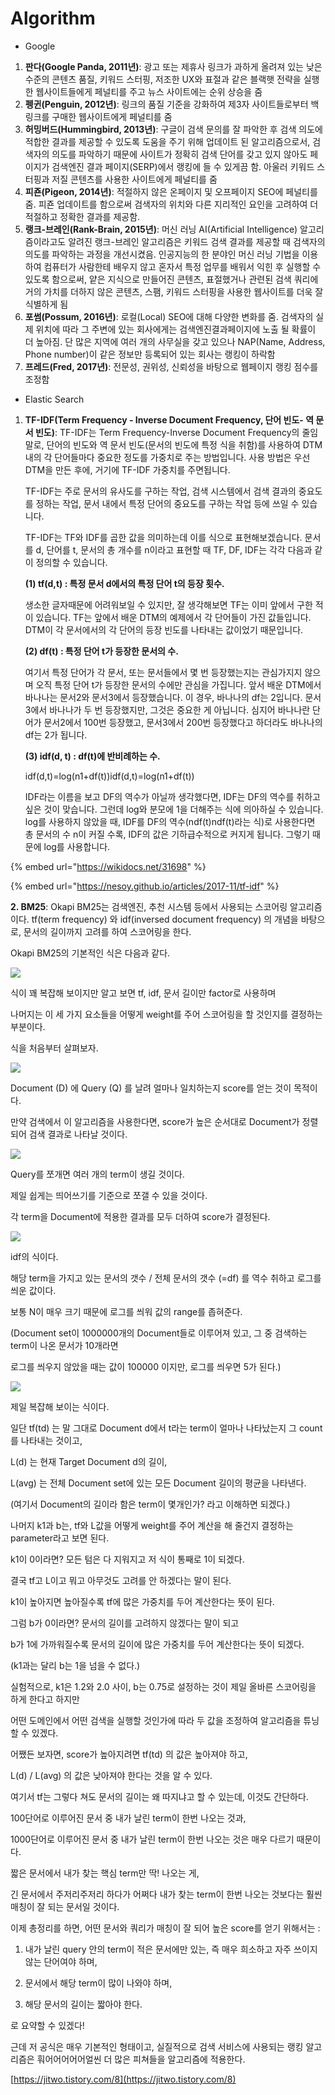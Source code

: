# Algorithm

* Google

1. **판다\(Google Panda, 2011년\)**: 광고 또는 제휴사 링크가 과하게 올려져 있는 낮은 수준의 콘텐츠 품질, 키워드 스터핑, 저조한 UX와 표절과 같은 블랙햇 전략을 실행한 웹사이트들에게 페널티를 주고 뉴스 사이트에는 순위 상승을 줌
2. **펭귄\(Penguin, 2012년\)**: 링크의 품질 기준을 강화하여 제3자 사이트들로부터 백링크를 구매한 웹사이트에게 페널티를 줌
3. **허밍버드\(Hummingbird, 2013년\)**: 구글이 검색 문의를 잘 파악한 후 검색 의도에 적합한 결과를 제공할 수 있도록 도움을 주기 위해 업데이트 된 알고리즘으로서, 검색자의 의도를 파악하기 때문에 사이트가 정확히 검색 단어를 갖고 있지 않아도 페이지가 검색엔진 결과 페이지\(SERP\)에서 랭킹에 들 수 있게끔 함. 아울러 키워드 스터핑과 저질 콘텐츠를 사용한 사이트에게 페널티를 줌
4. **피죤\(Pigeon, 2014년\)**: 적절하지 않은 온페이지 및 오프페이지 SEO에 페널티를 줌. 피죤 업데이트를 함으로써 검색자의 위치와 다른 지리적인 요인을 고려하여 더 적절하고 정확한 결과를 제공함.
5. **랭크-브레인\(Rank-Brain, 2015년\)**: 머신 러닝 AI\(Artificial Intelligence\) 알고리즘이라고도 알려진 랭크-브레인 알고리즘은 키워드 검색 결과를 제공할 때 검색자의 의도를 파악하는 과정을 개선시켰음. 인공지능의 한 분야인 머신 러닝 기법을 이용하여 컴퓨터가 사람한테 배우지 않고 혼자서 특정 업무를 배워서 익힌 후 실행할 수 있도록 함으로써, 얕은 지식으로 만들어진 콘텐츠, 표절했거나 관련된 검색 쿼리에 거의 가치를 더하지 않은 콘텐츠, 스팸, 키워드 스터핑을 사용한 웹사이트를 더욱 잘 식별하게 됨
6. **포썸\(Possum, 2016년\)**: 로컬\(Local\) SEO에 대해 다양한 변화를 줌. 검색자의 실제 위치에 따라 그 주변에 있는 회사에게는 검색엔진결과페이지에 노출 될 확률이 더 높아짐. 단 많은 지역에 여러 개의 사무실을 갖고 있으나 NAP\(Name, Address, Phone number\)이 같은 정보만 등록되어 있는 회사는 랭킹이 하락함
7. **프레드\(Fred, 2017년\)**: 전문성, 권위성, 신뢰성을 바탕으로 웹페이지 랭킹 점수를 조정함

* Elastic Search

1. **TF-IDF\(Term Frequency - Inverse Document Frequency,  단어 빈도- 역 문서 빈도\)**: TF-IDF는 Term Frequency-Inverse Document Frequency의 줄임말로, 단어의 빈도와 역 문서 빈도\(문서의 빈도에 특정 식을 취함\)를 사용하여 DTM 내의 각 단어들마다 중요한 정도를 가중치로 주는 방법입니다. 사용 방법은 우선 DTM을 만든 후에, 거기에 TF-IDF 가중치를 주면됩니다.

   TF-IDF는 주로 문서의 유사도를 구하는 작업, 검색 시스템에서 검색 결과의 중요도를 정하는 작업, 문서 내에서 특정 단어의 중요도를 구하는 작업 등에 쓰일 수 있습니다.

   TF-IDF는 TF와 IDF를 곱한 값을 의미하는데 이를 식으로 표현해보겠습니다. 문서를 d, 단어를 t, 문서의 총 개수를 n이라고 표현할 때 TF, DF, IDF는 각각 다음과 같이 정의할 수 있습니다.

   **\(1\) tf\(d,t\) : 특정 문서 d에서의 특정 단어 t의 등장 횟수.**

   생소한 글자때문에 어려워보일 수 있지만, 잘 생각해보면 TF는 이미 앞에서 구한 적이 있습니다. TF는 앞에서 배운 DTM의 예제에서 각 단어들이 가진 값들입니다. DTM이 각 문서에서의 각 단어의 등장 빈도를 나타내는 값이었기 때문입니다.

   **\(2\) df\(t\) : 특정 단어 t가 등장한 문서의 수.**

   여기서 특정 단어가 각 문서, 또는 문서들에서 몇 번 등장했는지는 관심가지지 않으며 오직 특정 단어 t가 등장한 문서의 수에만 관심을 가집니다. 앞서 배운 DTM에서 바나나는 문서2와 문서3에서 등장했습니다. 이 경우, 바나나의 df는 2입니다. 문서3에서 바나나가 두 번 등장했지만, 그것은 중요한 게 아닙니다. 심지어 바나나란 단어가 문서2에서 100번 등장했고, 문서3에서 200번 등장했다고 하더라도 바나나의 df는 2가 됩니다.

   **\(3\) idf\(d, t\) : df\(t\)에 반비례하는 수.**

   idf\(d,t\)=log\(n1+df\(t\)\)idf\(d,t\)=log\(n1+df\(t\)\)

   IDF라는 이름을 보고 DF의 역수가 아닐까 생각했다면, IDF는 DF의 역수를 취하고 싶은 것이 맞습니다. 그런데 log와 분모에 1을 더해주는 식에 의아하실 수 있습니다. log를 사용하지 않았을 때, IDF를 DF의 역수\(ndf\(t\)ndf\(t\)라는 식\)로 사용한다면 총 문서의 수 n이 커질 수록, IDF의 값은 기하급수적으로 커지게 됩니다. 그렇기 때문에 log를 사용합니다.

{% embed url="https://wikidocs.net/31698" %}

{% embed url="https://nesoy.github.io/articles/2017-11/tf-idf" %}

**2. BM25**: Okapi BM25는 검색엔진, 추천 시스템 등에서 사용되는 스코어링 알고리즘이다. tf\(term frequency\) 와 idf\(inversed document frequency\) 의 개념을 바탕으로, 문서의 길이까지 고려를 하여 스코어링을 한다.

Okapi BM25의 기본적인 식은 다음과 같다.

![](https://t1.daumcdn.net/cfile/tistory/236C5A47566A8A3629)

식이 꽤 복잡해 보이지만 알고 보면 tf, idf, 문서 길이만 factor로 사용하며

나머지는 이 세 가지 요소들을 어떻게 weight를 주어 스코어링을 할 것인지를 결정하는 부분이다.  


식을 처음부터 살펴보자.

![](https://t1.daumcdn.net/cfile/tistory/261AAA47566A8B2807)

Document \(D\) 에 Query \(Q\) 를 날려 얼마나 일치하는지 score를 얻는 것이 목적이다.

만약 검색에서 이 알고리즘을 사용한다면, score가 높은 순서대로 Document가 정렬되어 검색 결과로 나타날 것이다.

![](https://t1.daumcdn.net/cfile/tistory/2546063A566A8CBF02)

Query를 쪼개면 여러 개의 term이 생길 것이다.

제일 쉽게는 띄어쓰기를 기준으로 쪼갤 수 있을 것이다.

각 term을 Document에 적용한 결과를 모두 더하여 score가 결정된다.

![](https://t1.daumcdn.net/cfile/tistory/2449DE38566A8D3735)

idf의 식이다.

해당 term을 가지고 있는 문서의 갯수 / 전체 문서의 갯수 \(=df\) 를 역수 취하고 로그를 씌운 값이다.

보통 N이 매우 크기 때문에 로그를 씌워 값의 range를 좁혀준다.

\(Document set이 1000000개의 Document들로 이루어져 있고, 그 중 검색하는 term이 나온 문서가 10개라면

로그를 씌우지 않았을 때는 값이 100000 이지만, 로그를 씌우면 5가 된다.\)

![](https://t1.daumcdn.net/cfile/tistory/21361F4D566AF69001)

제일 복잡해 보이는 식이다.

일단 tf\(td\) 는 말 그대로 Document d에서 t라는 term이 얼마나 나타났는지 그 count를 나타내는 것이고,

L\(d\) 는 현재 Target Document d의 길이,

L\(avg\) 는 전체 Document set에 있는 모든 Document 길이의 평균을 나타낸다.

\(여기서 Document의 길이라 함은 term이 몇개인가? 라고 이해하면 되겠다.\)

나머지 k1과 b는, tf와 L값을 어떻게 weight를 주어 계산을 해 줄건지 결정하는 parameter라고 보면 된다.

k1이 0이라면? 모든 텀은 다 지워지고 저 식이 통째로 1이 되겠다.

결국 tf고 L이고 뭐고 아무것도 고려를 안 하겠다는 말이 된다.

k1이 높아지면 높아질수록 tf에 많은 가중치를 두어 계산한다는 뜻이 된다.

그럼 b가 0이라면? 문서의 길이를 고려하지 않겠다는 말이 되고

b가 1에 가까워질수록 문서의 길이에 많은 가중치를 두어 계산한다는 뜻이 되겠다.

\(k1과는 달리 b는 1을 넘을 수 없다.\)

실험적으로, k1은 1.2와 2.0 사이, b는 0.75로 설정하는 것이 제일 올바른 스코어링을 하게 한다고 하지만

어떤 도메인에서 어떤 검색을 실행할 것인가에 따라 두 값을 조정하여 알고리즘을 튜닝할 수 있겠다.

어쨌든 보자면, score가 높아지려면 tf\(td\) 의 값은 높아져야 하고,

L\(d\) / L\(avg\) 의 값은 낮아져야 한다는 것을 알 수 있다.

여기서 tf는 그렇다 쳐도 문서의 길이는 왜 따지냐고 할 수 있는데, 이것도 간단하다.

100단어로 이루어진 문서 중 내가 날린 term이 한번 나오는 것과,

1000단어로 이루어진 문서 중 내가 날린 term이 한번 나오는 것은 매우 다르기 때문이다.

짧은 문서에서 내가 찾는 핵심 term만 딱! 나오는 게,

긴 문서에서 주저리주저리 하다가 어쩌다 내가 찾는 term이 한번 나오는 것보다는 훨씬 매칭이 잘 되는 문서일 것이다.

이제 총정리를 하면, 어떤 문서와 쿼리가 매칭이 잘 되어 높은 score를 얻기 위해서는 :

1. 내가 날린 query 안의 term이 적은 문서에만 있는, 즉 매우 희소하고 자주 쓰이지 않는 단어여야 하며,

2. 문서에서 해당 term이 많이 나와야 하며,

3. 해당 문서의 길이는 짧아야 한다.

로 요약할 수 있겠다!

근데 저 공식은 매우 기본적인 형태이고, 실질적으로 검색 서비스에 사용되는 랭킹 알고리즘은 훠어어어어어얼씬 더 많은 피쳐들을 알고리즘에 적용한다.  
  
[https://jitwo.tistory.com/8](https://jitwo.tistory.com/8)

  


